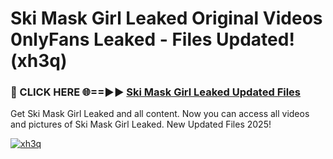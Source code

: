 # Ski Mask Girl Leaked Original Videos 0nlyFans Leaked - Files Updated! (xh3q)

<h3>🔴 CLICK HERE 🌐==►► <a href="https://best4dudes.click/HH4t6V" rel="nofollow">Ski Mask Girl Leaked Updated Files</a></h3>

Get Ski Mask Girl Leaked and all content. Now you can access all videos and pictures of Ski Mask Girl Leaked. New Updated Files 2025!

[![xh3q](https://github.com/user-attachments/assets/8c521d6e-e6e3-4a75-9320-d58ab9d79d5b)](https://best4dudes.click/HH4t6V)
